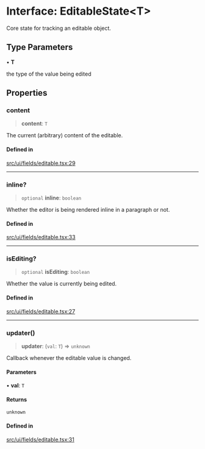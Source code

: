 # Interface: EditableState\<T\>

Core state for tracking an editable object.

## Type Parameters

• **T**

the type of the value being edited

## Properties

### content

> **content**: `T`

The current (arbitrary) content of the editable.

#### Defined in

[src/ui/fields/editable.tsx:29](https://github.com/blacksmithgu/datacore/blob/b2f12b09abf3864956181ba4f5c7075bc281ce27/src/ui/fields/editable.tsx#L29)

***

### inline?

> `optional` **inline**: `boolean`

Whether the editor is being rendered inline in a paragraph or not.

#### Defined in

[src/ui/fields/editable.tsx:33](https://github.com/blacksmithgu/datacore/blob/b2f12b09abf3864956181ba4f5c7075bc281ce27/src/ui/fields/editable.tsx#L33)

***

### isEditing?

> `optional` **isEditing**: `boolean`

Whether the value is currently being edited.

#### Defined in

[src/ui/fields/editable.tsx:27](https://github.com/blacksmithgu/datacore/blob/b2f12b09abf3864956181ba4f5c7075bc281ce27/src/ui/fields/editable.tsx#L27)

***

### updater()

> **updater**: (`val`: `T`) => `unknown`

Callback whenever the editable value is changed.

#### Parameters

• **val**: `T`

#### Returns

`unknown`

#### Defined in

[src/ui/fields/editable.tsx:31](https://github.com/blacksmithgu/datacore/blob/b2f12b09abf3864956181ba4f5c7075bc281ce27/src/ui/fields/editable.tsx#L31)
